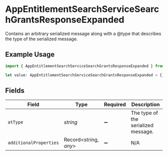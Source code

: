 # AppEntitlementSearchServiceSearchGrantsResponseExpanded

Contains an arbitrary serialized message along with a @type that describes the type of the serialized message.

## Example Usage

```typescript
import { AppEntitlementSearchServiceSearchGrantsResponseExpanded } from "conductorone-sdk-typescript/sdk/models/shared";

let value: AppEntitlementSearchServiceSearchGrantsResponseExpanded = {};
```

## Fields

| Field                               | Type                                | Required                            | Description                         |
| ----------------------------------- | ----------------------------------- | ----------------------------------- | ----------------------------------- |
| `atType`                            | *string*                            | :heavy_minus_sign:                  | The type of the serialized message. |
| `additionalProperties`              | Record<string, *any*>               | :heavy_minus_sign:                  | N/A                                 |